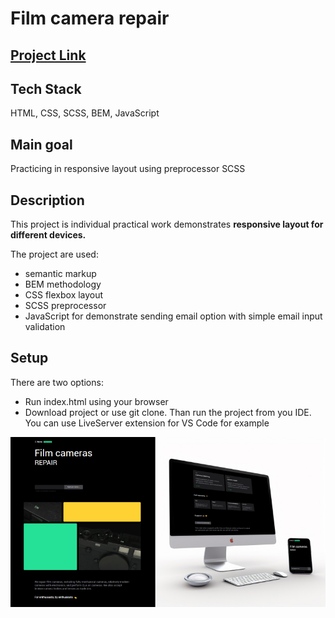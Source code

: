 
# Film camera repair

## [Project Link](https://sergeianokhin.github.io/camera-repair/)

## Tech Stack

HTML, CSS, SCSS, BEM, JavaScript

## Main goal

Practicing in responsive layout using preprocessor SCSS

## Description

This project is individual practical work demonstrates **responsive layout for different devices.** 

The project are used:
 - semantic markup
 - BEM methodology
 - CSS flexbox layout
 - SCSS preprocessor
 - JavaScript for demonstrate sending email option with simple email  input validation

## Setup

There are two options:

- Run index.html using your browser
- Download project or use git clone. Than run the project from you IDE. You can use LiveServer extension for VS Code for example

![Preview](./readme_static/review.png)